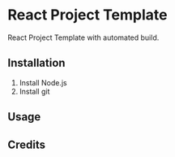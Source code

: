 # React Project Template

React Project Template with automated build.

## Installation

1. Install Node.js
2. Install git

## Usage

## Credits
